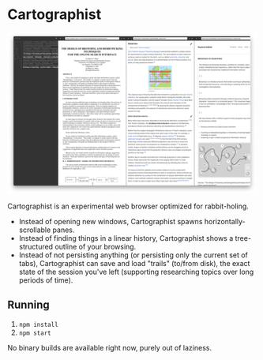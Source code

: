 # Cartographist

![Screenshot](./assets/screen.png)

Cartographist is an experimental web browser optimized for rabbit-holing.

- Instead of opening new windows, Cartographist spawns horizontally-scrollable panes.
- Instead of finding things in a linear history, Cartographist shows a tree-structured outline of your browsing.
- Instead of not persisting anything (or persisting only the current set of tabs), Cartographist can save and load "trails" (to/from disk), the exact state of the session you've left (supporting researching topics over long periods of time).

## Running

1. `npm install`
2. `npm start`

No binary builds are available right now, purely out of laziness.

